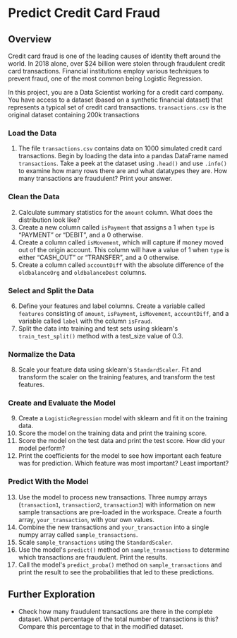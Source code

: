 # Predict Credit Card Fraud

## Overview
Credit card fraud is one of the leading causes of identity theft around the world. In 2018 alone, over $24 billion were stolen through fraudulent credit card transactions. Financial institutions employ various techniques to prevent fraud, one of the most common being Logistic Regression.

In this project, you are a Data Scientist working for a credit card company. You have access to a dataset (based on a synthetic financial dataset) that represents a typical set of credit card transactions. `transactions.csv` is the original dataset containing 200k transactions

### Load the Data
1. The file `transactions.csv` contains data on 1000 simulated credit card transactions. Begin by loading the data into a pandas DataFrame named `transactions`. Take a peek at the dataset using `.head()` and use `.info()` to examine how many rows there are and what datatypes they are. How many transactions are fraudulent? Print your answer.

### Clean the Data
2. Calculate summary statistics for the `amount` column. What does the distribution look like?
3. Create a new column called `isPayment` that assigns a 1 when `type` is “PAYMENT” or “DEBIT”, and a 0 otherwise.
4. Create a column called `isMovement`, which will capture if money moved out of the origin account. This column will have a value of 1 when `type` is either “CASH_OUT” or “TRANSFER”, and a 0 otherwise.
5. Create a column called `accountDiff` with the absolute difference of the `oldbalanceOrg` and `oldbalanceDest` columns.

### Select and Split the Data
6. Define your features and label columns. Create a variable called `features` consisting of `amount`, `isPayment`, `isMovement`, `accountDiff`, and a variable called `label` with the column `isFraud`.
7. Split the data into training and test sets using sklearn's `train_test_split()` method with a test_size value of 0.3.

### Normalize the Data
8. Scale your feature data using sklearn's `StandardScaler`. Fit and transform the scaler on the training features, and transform the test features.

### Create and Evaluate the Model
9. Create a `LogisticRegression` model with sklearn and fit it on the training data.
10. Score the model on the training data and print the training score.
11. Score the model on the test data and print the test score. How did your model perform?
12. Print the coefficients for the model to see how important each feature was for prediction. Which feature was most important? Least important?

### Predict With the Model
13. Use the model to process new transactions. Three numpy arrays (`transaction1`, `transaction2`, `transaction3`) with information on new sample transactions are pre-loaded in the workspace. Create a fourth array, `your_transaction`, with your own values.
14. Combine the new transactions and `your_transaction` into a single numpy array called `sample_transactions`.
15. Scale `sample_transactions` using the `StandardScaler`.
16. Use the model's `predict()` method on `sample_transactions` to determine which transactions are fraudulent. Print the results.
17. Call the model's `predict_proba()` method on `sample_transactions` and print the result to see the probabilities that led to these predictions.


## Further Exploration
- Check how many fraudulent transactions are there in the complete dataset. What percentage of the total number of transactions is this? Compare this percentage to that in the modified dataset.

